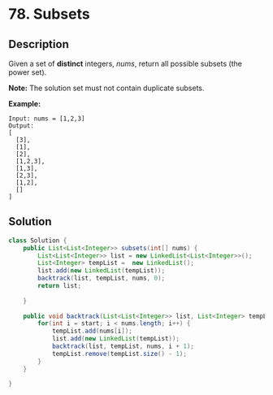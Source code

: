 # 78. Subsets

## Description
Given a set of **distinct** integers, *nums*, return all possible subsets (the power set).

**Note:** The solution set must not contain duplicate subsets.

**Example:**

```
Input: nums = [1,2,3]
Output:
[
  [3],
  [1],
  [2],
  [1,2,3],
  [1,3],
  [2,3],
  [1,2],
  []
]
```

## Solution

```java
class Solution {
    public List<List<Integer>> subsets(int[] nums) {
        List<List<Integer>> list = new LinkedList<List<Integer>>();
        List<Integer> tempList =  new LinkedList();
        list.add(new LinkedList(tempList));
        backtrack(list, tempList, nums, 0);
        return list;
        
    }
    
    public void backtrack(List<List<Integer>> list, List<Integer> tempList, int[] nums, int start) {
        for(int i = start; i < nums.length; i++) {
            tempList.add(nums[i]);
            list.add(new LinkedList(tempList));
            backtrack(list, tempList, nums, i + 1);
            tempList.remove(tempList.size() - 1);
        }
    }
    
}
```

